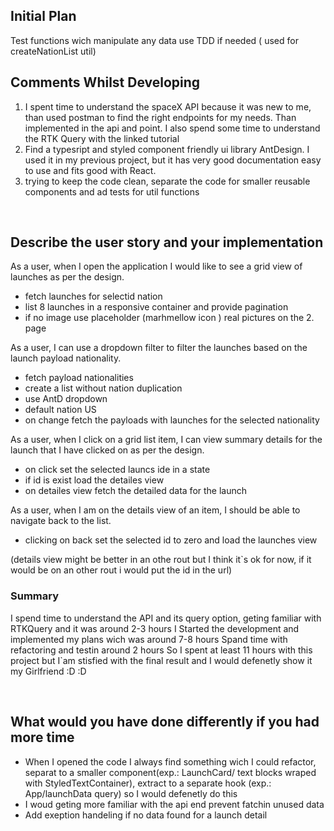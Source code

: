 ## Initial Plan

Test functions wich manipulate any data 
use TDD if needed ( used for createNationList util)
</br>

## Comments Whilst Developing

1. I spent time to understand the  spaceX API because it was new to me, than used postman to find the right endpoints for my needs. Than implemented in the api and point. I also spend some time to understand the RTK Query with the linked tutorial 
2. Find a typesript and styled component friendly ui library AntDesign. I used it in my previous project, but it has very good documentation easy to use and fits good with React.
3. trying to keep the code clean, separate the code for smaller reusable components and ad tests for util functions 

</br>

## Describe the user story and your implementation

As a user, when I open the application I would like to see a grid view of launches as per the design.
- fetch launches for selectid nation 
- list 8 launches in a responsive container and provide pagination 
- if no image use placeholder (marhmellow icon ) real pictures on the 2. page 

As a user, I can use a dropdown filter to filter the launches based on the launch payload nationality.
- fetch payload nationalities 
- create a list without nation duplication 
- use AntD dropdown 
- default nation US
- on change fetch the payloads with launches for the selected nationality 

As a user, when I click on a grid list item, I can view summary details for the launch that I have clicked on as per the design.
- on click set the selected launcs ide in a state 
- if id is exist load the detailes view 
- on detailes view fetch the detailed data for the launch 

As a user, when I am on the details view of an item, I should be able to navigate back to the list.
 - clicking on back set the selected id to zero and load the launches view 

(details view might be better in an othe rout but I think it`s ok for now, if it would be on an other rout i would put the id in the url)

### Summary
 I spend time to understand the API and its query option, geting familiar with RTKQuery and it was around 2-3 hours 
 I Started the development and implemented my plans wich was around 7-8 hours
 Spand time with refactoring and testin around 2 hours 
 So I spent at least 11 hours with this project but I`am stisfied with the final result and I would defenetly show it my Girlfriend :D :D 


</br>

## What would you have done differently if you had more time
- When I opened the code I always find something wich I could refactor, separat to a smaller component(exp.: LaunchCard/ text blocks wraped with       StyledTextContainer), extract to a separate hook (exp.: App/launchData query) so I would defenetly do this 
- I woud geting more familiar with the api end prevent fatchin unused data
- Add exeption handeling if no data found for a launch detail 
